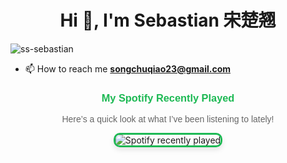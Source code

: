 <h1 align="center">Hi 👋, I'm Sebastian 宋楚翘</h1>
<p align="left"> <img src="https://komarev.com/ghpvc/?username=ss-sebastian&label=Profile%20views&color=0e75b6&style=flat" alt="ss-sebastian" /> </p>

- 📫 How to reach me **songchuqiao23@gmail.com**

<!-- STATSFM START -->
<!-- STATSFM END -->

<div style="text-align:center; margin: 20px;">
  <h3 style="font-family: 'Arial', sans-serif; color: #1DB954;">My Spotify Recently Played</h3>
  <p style="font-family: 'Arial', sans-serif; color: #666; font-size: 14px;">Here’s a quick look at what I’ve been listening to lately!</p>
  <img src="https://spotify-recently-played-readme.vercel.app/api?user=31gfuq4dmnlhozmvej27ex26rl6e&count=10" alt="Spotify recently played" style="border: 3px solid #1DB954; border-radius: 10px; box-shadow: 0 4px 8px rgba(0, 0, 0, 0.1); max-width: 100%; height: auto;"/>
</div>
